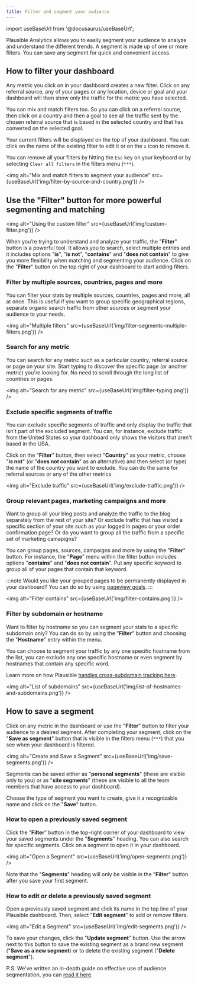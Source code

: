 ```yaml
---
title: Filter and segment your audience
---
```


import useBaseUrl from '@docusaurus/useBaseUrl';

Plausible Analytics allows you to easily segment your audience to analyze and understand the different trends. A segment is made up of one or more filters. You can save any segment for quick and convenient access.

## How to filter your dashboard 

Any metric you click on in your dashboard creates a new filter. Click on any referral source, any of your pages or any location, device or goal and your dashboard will then show only the traffic for the metric you have selected.

You can mix and match filters too. So you can click on a referral source, then click on a country and then a goal to see all the traffic sent by the chosen referral source that is based in the selected country and that has converted on the selected goal.

Your current filters will be displayed on the top of your dashboard. You can click on the name of the existing filter to edit it or on the `x` icon to remove it. 

You can remove all your filters by hitting the `Esc` key on your keyboard or by selecting `Clear all filters` in the filters menu (`***`).

<img alt="Mix and match filters to segment your audience" src={useBaseUrl('img/filter-by-source-and-country.png')} />

## Use the "Filter" button for more powerful segmenting and matching

<img alt="Using the custom filter" src={useBaseUrl('img/custom-filter.png')} />

When you’re trying to understand and analyze your traffic, the "**Filter**" button is a powerful tool. It allows you to search, select multiple entries and it includes options "**is**", "**is not**", "**contains**" and "**does not contain**" to give you more flexibility when matching and segmenting your audience. Click on the "**Filter**" button on the top right of your dashboard to start adding filters. 

### Filter by multiple sources, countries, pages and more

You can filter your stats by multiple sources, countries, pages and more, all at once. This is useful if you want to group specific geographical regions, separate organic search traffic from other sources or segment your audience to your needs.

<img alt="Multiple filters" src={useBaseUrl('img/filter-segments-multiple-filters.png')} />

### Search for any metric

You can search for any metric such as a particular country, referral source or page on your site. Start typing to discover the specific page (or another metric) you're looking for. No need to scroll through the long list of countries or pages.

<img alt="Search for any metric" src={useBaseUrl('img/filter-typing.png')} />

### Exclude specific segments of traffic

You can exclude specific segments of traffic and only display the traffic that isn't part of the excluded segment. You can, for instance, exclude traffic from the United States so your dashboard only shows the visitors that aren't based in the USA. 

Click on the "**Filter**" button, then select "**Country**" as your metric, choose "**is not**" (or "**does not contain**" as an alternative) and then select (or type) the name of the country you want to exclude. You can do the same for referral sources or any of the other metrics.

<img alt="Exclude traffic" src={useBaseUrl('img/exclude-traffic.png')} />

### Group relevant pages, marketing campaigns and more

Want to group all your blog posts and analyze the traffic to the blog separately from the rest of your site? Or exclude traffic that has visited a specific section of your site such as your logged in pages or your order confirmation page? Or do you want to group all the traffic from a specific set of marketing camapigns?

You can group pages, sources, campaigns and more by using the "**Filter**" button. For instance, the "**Page**" menu within the filter button includes options "**contains**" and "**does not contain**". Put any specific keyword to group all of your pages that contain that keyword.

:::note
Would you like your grouped pages to be permanently displayed in your dashboard? You can do so by using [pageview goals](pageview-goals.md).
:::

<img alt="Filter contains" src={useBaseUrl('img/filter-contains.png')} />

### Filter by subdomain or hostname

Want to filter by hostname so you can segment your stats to a specific subdomain only? You can do so by using the "**Filter**" button and choosing the "**Hostname**" entry within the menu.

You can choose to segment your traffic by any one specific hostname from the list, you can exclude any one specific hostname or even segment by hostnames that contain any specific word.

Learn more on how Plausible [handles cross-subdomain tracking here](subdomain-hostname-filter.md).

<img alt="List of subdomains" src={useBaseUrl('img/list-of-hostnames-and-subdomains.png')} />

## How to save a segment 

Click on any metric in the dashboard or use the "**Filter**" button to filter your audience to a desired segment. After completing your segment, click on the "**Save as segment**" button that is visible in the filters menu (`***`) that you see when your dashboard is filtered.

<img alt="Create and Save a Segment" src={useBaseUrl('img/save-segments.png')} />

Segments can be saved either as "**personal segments**" (these are visible only to you) or as "**site segments**" (these are visible to all the team members that have access to your dashboard).

Choose the type of segment you want to create, give it a recognizable name and click on the "**Save**" button.

### How to open a previously saved segment

Click the "**Filter**" button in the top-right corner of your dashboard to view your saved segments under the "**Segments**" heading. You can also search for specific segments. Click on a segment to open it in your dashboard. 

<img alt="Open a Segment" src={useBaseUrl('img/open-segments.png')} />

Note that the "**Segments**" heading will only be visible in the "**Filter**" button after you save your first segment. 

### How to edit or delete a previously saved segment

Open a previously saved segment and click its name in the top line of your Plausible dashboard. Then, select "**Edit segment**" to add or remove filters. 

<img alt="Edit a Segment" src={useBaseUrl('img/edit-segments.png')} />

To save your changes, click the "**Update segment**" button. Use the arrow next to this button to save the existing segment as a brand new segment ("**Save as a new segment**) or to delete the existing segment ("**Delete segment**").

P.S. We've written an in-depth guide on effective use of audience segmentation, you can [read it here](https://plausible.io/audience-segmentation).
